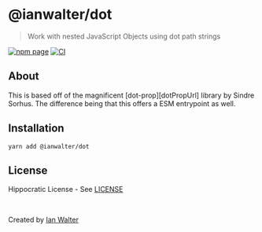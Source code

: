 # @ianwalter/dot
> Work with nested JavaScript Objects using dot path strings

[![npm page][npmImage]][npmUrl]
[![CI][ciImage]][ciUrl]

## About

This is based off of the magnificent [dot-prop][dotPropUrl] library by Sindre
Sorhus. The difference being that this offers a ESM entrypoint as well.

## Installation

```console
yarn add @ianwalter/dot
```

## License

Hippocratic License - See [LICENSE][licenseUrl]

&nbsp;

Created by [Ian Walter](https://ianwalter.dev)

[npmImage]: https://img.shields.io/npm/v/@ianwalter/dot.svg
[npmUrl]: https://www.npmjs.com/package/@ianwalter/dot
[ciImage]: https://github.com/ianwalter/dot/workflows/CI/badge.svg
[ciUrl]: https://github.com/ianwalter/dot/actions
[licenseUrl]: https://github.com/ianwalter/dot/blob/master/LICENSE
